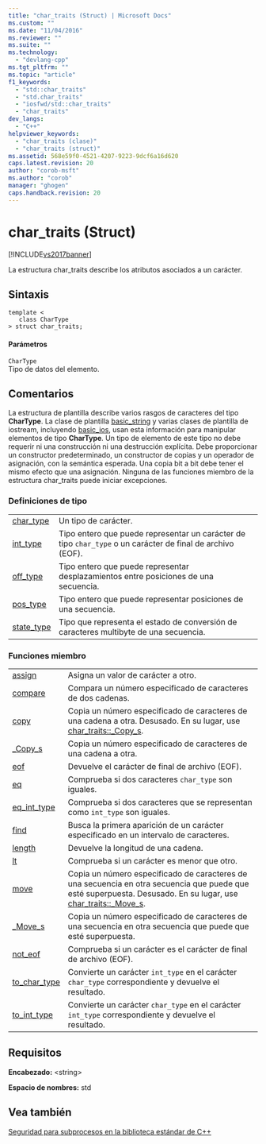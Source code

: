 ```yaml
---
title: "char_traits (Struct) | Microsoft Docs"
ms.custom: ""
ms.date: "11/04/2016"
ms.reviewer: ""
ms.suite: ""
ms.technology: 
  - "devlang-cpp"
ms.tgt_pltfrm: ""
ms.topic: "article"
f1_keywords: 
  - "std::char_traits"
  - "std.char_traits"
  - "iosfwd/std::char_traits"
  - "char_traits"
dev_langs: 
  - "C++"
helpviewer_keywords: 
  - "char_traits (clase)"
  - "char_traits (struct)"
ms.assetid: 568e59f0-4521-4207-9223-9dcf6a16d620
caps.latest.revision: 20
author: "corob-msft"
ms.author: "corob"
manager: "ghogen"
caps.handback.revision: 20
---
```

# char_traits (Struct)
[!INCLUDE[vs2017banner](../assembler/inline/includes/vs2017banner.md)]

La estructura char\_traits describe los atributos asociados a un carácter.  
  
## Sintaxis  
  
```  
template <  
   class CharType  
> struct char_traits;  
```  
  
#### Parámetros  
 `CharType`  
 Tipo de datos del elemento.  
  
## Comentarios  
 La estructura de plantilla describe varios rasgos de caracteres del tipo **CharType**.  La clase de plantilla [basic\_string](../standard-library/basic-string-class.md) y varias clases de plantilla de iostream, incluyendo [basic\_ios](../standard-library/basic-ios-class.md), usan esta información para manipular elementos de tipo **CharType**.  Un tipo de elemento de este tipo no debe requerir ni una construcción ni una destrucción explícita.  Debe proporcionar un constructor predeterminado, un constructor de copias y un operador de asignación, con la semántica esperada.  Una copia bit a bit debe tener el mismo efecto que una asignación.  Ninguna de las funciones miembro de la estructura char\_traits puede iniciar excepciones.  
  
### Definiciones de tipo  
  
|||  
|-|-|  
|[char\_type](../Topic/char_traits::char_type.md)|Un tipo de carácter.|  
|[int\_type](../Topic/char_traits::int_type.md)|Tipo entero que puede representar un carácter de tipo `char_type` o un carácter de final de archivo \(EOF\).|  
|[off\_type](../Topic/char_traits::off_type.md)|Tipo entero que puede representar desplazamientos entre posiciones de una secuencia.|  
|[pos\_type](../Topic/char_traits::pos_type.md)|Tipo entero que puede representar posiciones de una secuencia.|  
|[state\_type](../Topic/char_traits::state_type.md)|Tipo que representa el estado de conversión de caracteres multibyte de una secuencia.|  
  
### Funciones miembro  
  
|||  
|-|-|  
|[assign](../Topic/char_traits::assign.md)|Asigna un valor de carácter a otro.|  
|[compare](../Topic/char_traits::compare.md)|Compara un número especificado de caracteres de dos cadenas.|  
|[copy](../Topic/char_traits::copy.md)|Copia un número especificado de caracteres de una cadena a otra.  Desusado.  En su lugar, use [char\_traits::\_Copy\_s](../Topic/char_traits::_Copy_s.md).|  
|[\_Copy\_s](../Topic/char_traits::_Copy_s.md)|Copia un número especificado de caracteres de una cadena a otra.|  
|[eof](../Topic/char_traits::eof.md)|Devuelve el carácter de final de archivo \(EOF\).|  
|[eq](../Topic/char_traits::eq.md)|Comprueba si dos caracteres `char_type` son iguales.|  
|[eq\_int\_type](../Topic/char_traits::eq_int_type.md)|Comprueba si dos caracteres que se representan como `int_type` son iguales.|  
|[find](../Topic/char_traits::find.md)|Busca la primera aparición de un carácter especificado en un intervalo de caracteres.|  
|[length](../Topic/char_traits::length.md)|Devuelve la longitud de una cadena.|  
|[lt](../Topic/char_traits::lt.md)|Comprueba si un carácter es menor que otro.|  
|[move](../Topic/char_traits::move.md)|Copia un número especificado de caracteres de una secuencia en otra secuencia que puede que esté superpuesta.  Desusado.  En su lugar, use [char\_traits::\_Move\_s](../Topic/char_traits::_Move_s.md).|  
|[\_Move\_s](../Topic/char_traits::_Move_s.md)|Copia un número especificado de caracteres de una secuencia en otra secuencia que puede que esté superpuesta.|  
|[not\_eof](../Topic/char_traits::not_eof.md)|Comprueba si un carácter es el carácter de final de archivo \(EOF\).|  
|[to\_char\_type](../Topic/char_traits::to_char_type.md)|Convierte un carácter `int_type` en el carácter `char_type` correspondiente y devuelve el resultado.|  
|[to\_int\_type](../Topic/char_traits::to_int_type.md)|Convierte un carácter `char_type` en el carácter `int_type` correspondiente y devuelve el resultado.|  
  
## Requisitos  
 **Encabezado:** \<string\>  
  
 **Espacio de nombres:** std  
  
## Vea también  
 [Seguridad para subprocesos en la biblioteca estándar de C\+\+](../standard-library/thread-safety-in-the-cpp-standard-library.md)
